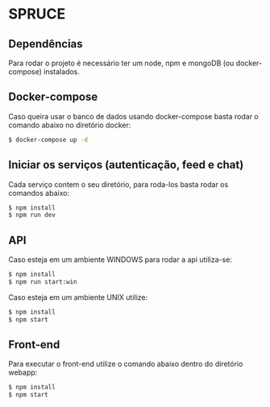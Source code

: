# SPRUCE

## Dependências

Para rodar o projeto é necessário ter um node, npm e mongoDB (ou docker-compose) instalados.

## Docker-compose

Caso queira usar o banco de dados usando docker-compose basta rodar o comando abaixo no diretório docker:

```bash
$ docker-compose up -d
```

## Iniciar os serviços (autenticação, feed e chat)

Cada serviço contem o seu diretório, para roda-los basta rodar os comandos abaixo:

```bash
$ npm install
$ npm run dev
```

## API

Caso esteja em um ambiente WINDOWS para rodar a api utiliza-se:

```bash
$ npm install
$ npm run start:win
```

Caso esteja em um ambiente UNIX utilize:

```bash
$ npm install
$ npm start
```

## Front-end

Para executar o front-end utilize o comando abaixo dentro do diretório webapp:

```bash
$ npm install
$ npm start
```
